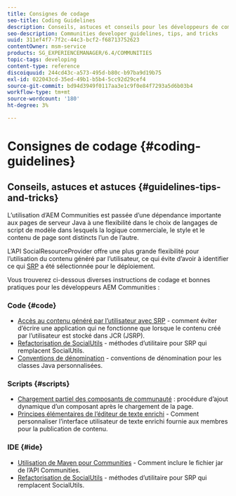 ```yaml
---
title: Consignes de codage
seo-title: Coding Guidelines
description: Conseils, astuces et conseils pour les développeurs de communautés
seo-description: Communities developer guidelines, tips, and tricks
uuid: 311ef4f7-7f2c-44c3-bcf2-f68713752623
contentOwner: msm-service
products: SG_EXPERIENCEMANAGER/6.4/COMMUNITIES
topic-tags: developing
content-type: reference
discoiquuid: 244cd43c-a573-495d-b80c-b97ba9d19b75
exl-id: 022043cd-35ed-49b1-b5b4-5cc92d29cef4
source-git-commit: bd94d3949f0117aa3e1c9f0e84f7293a5d6b03b4
workflow-type: tm+mt
source-wordcount: '180'
ht-degree: 3%

---
```


# Consignes de codage {#coding-guidelines}

## Conseils, astuces et astuces {#guidelines-tips-and-tricks}

L’utilisation d’AEM Communities est passée d’une dépendance importante aux pages de serveur Java à une flexibilité dans le choix de langages de script de modèle dans lesquels la logique commerciale, le style et le contenu de page sont distincts l’un de l’autre.

L’API SocialResourceProvider offre une plus grande flexibilité pour l’utilisation du contenu généré par l’utilisateur, ce qui évite d’avoir à identifier ce qui [SRP](srp.md) a été sélectionnée pour le déploiement.

Vous trouverez ci-dessous diverses instructions de codage et bonnes pratiques pour les développeurs AEM Communities :

### Code {#code}

* [Accès au contenu généré par l’utilisateur avec SRP](accessing-ugc-with-srp.md) - comment éviter d’écrire une application qui ne fonctionne que lorsque le contenu créé par l’utilisateur est stocké dans JCR (JSRP).
* [Refactorisation de SocialUtils](socialutils.md) - méthodes d’utilitaire pour SRP qui remplacent SocialUtils.
* [Conventions de dénomination](naming-conventions.md) - conventions de dénomination pour les classes Java personnalisées.

### Scripts {#scripts}

* [Chargement partiel des composants de communauté](sideloading.md) : procédure d’ajout dynamique d’un composant après le chargement de la page.
* [Principes élémentaires de l’éditeur de texte enrichi](rte.md) - Comment personnaliser l’interface utilisateur de texte enrichi fournie aux membres pour la publication de contenu.

### IDE {#ide}

* [Utilisation de Maven pour Communities](maven.md) - Comment inclure le fichier jar de l’API Communities.
* [Refactorisation de SocialUtils](socialutils.md) - méthodes d’utilitaire pour SRP qui remplacent SocialUtils.
